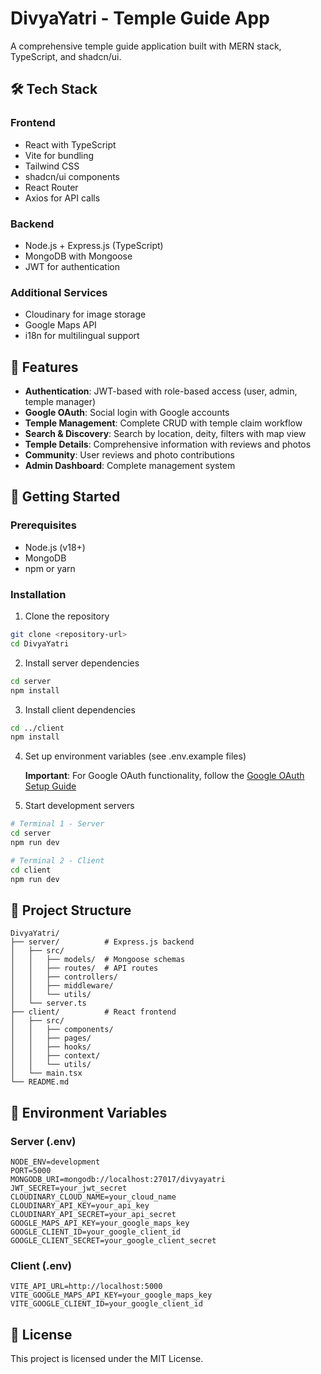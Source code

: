 # DivyaYatri - Temple Guide App

A comprehensive temple guide application built with MERN stack, TypeScript, and shadcn/ui.

## 🛠️ Tech Stack

### Frontend
- React with TypeScript
- Vite for bundling
- Tailwind CSS
- shadcn/ui components
- React Router
- Axios for API calls

### Backend
- Node.js + Express.js (TypeScript)
- MongoDB with Mongoose
- JWT for authentication

### Additional Services
- Cloudinary for image storage
- Google Maps API
- i18n for multilingual support

## 🎯 Features

- **Authentication**: JWT-based with role-based access (user, admin, temple manager)
- **Google OAuth**: Social login with Google accounts
- **Temple Management**: Complete CRUD with temple claim workflow
- **Search & Discovery**: Search by location, deity, filters with map view
- **Temple Details**: Comprehensive information with reviews and photos
- **Community**: User reviews and photo contributions
- **Admin Dashboard**: Complete management system

## 🚀 Getting Started

### Prerequisites
- Node.js (v18+)
- MongoDB
- npm or yarn

### Installation

1. Clone the repository
```bash
git clone <repository-url>
cd DivyaYatri
```

2. Install server dependencies
```bash
cd server
npm install
```

3. Install client dependencies
```bash
cd ../client
npm install
```

4. Set up environment variables (see .env.example files)

   **Important**: For Google OAuth functionality, follow the [Google OAuth Setup Guide](./GOOGLE_OAUTH_SETUP.md)

5. Start development servers
```bash
# Terminal 1 - Server
cd server
npm run dev

# Terminal 2 - Client
cd client
npm run dev
```

## 📂 Project Structure

```
DivyaYatri/
├── server/          # Express.js backend
│   ├── src/
│   │   ├── models/  # Mongoose schemas
│   │   ├── routes/  # API routes
│   │   ├── controllers/
│   │   ├── middleware/
│   │   └── utils/
│   └── server.ts
├── client/          # React frontend
│   ├── src/
│   │   ├── components/
│   │   ├── pages/
│   │   ├── hooks/
│   │   ├── context/
│   │   └── utils/
│   └── main.tsx
└── README.md
```

## 🔧 Environment Variables

### Server (.env)
```
NODE_ENV=development
PORT=5000
MONGODB_URI=mongodb://localhost:27017/divyayatri
JWT_SECRET=your_jwt_secret
CLOUDINARY_CLOUD_NAME=your_cloud_name
CLOUDINARY_API_KEY=your_api_key
CLOUDINARY_API_SECRET=your_api_secret
GOOGLE_MAPS_API_KEY=your_google_maps_key
GOOGLE_CLIENT_ID=your_google_client_id
GOOGLE_CLIENT_SECRET=your_google_client_secret
```

### Client (.env)
```
VITE_API_URL=http://localhost:5000
VITE_GOOGLE_MAPS_API_KEY=your_google_maps_key
VITE_GOOGLE_CLIENT_ID=your_google_client_id
```

## 📝 License

This project is licensed under the MIT License.